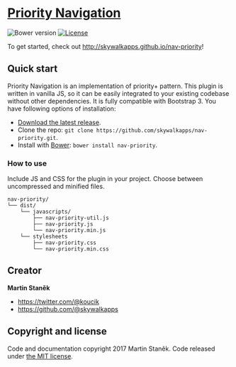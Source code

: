 # [Priority Navigation](http://skywalkapps.github.io/nav-priority)
![Bower version](https://img.shields.io/bower/v/bootstrap.svg?style=flat)
[![License](https://img.shields.io/badge/license-MIT-brightgreen.svg?style=flat)](LICENSE)

To get started, check out <http://skywalkapps.github.io/nav-priority>!

## Quick start

Priority Navigation is an implementation of priority+ pattern. This plugin is written in vanilla JS, so it can be easily integrated to your existing codebase without other dependencies. It is fully compatible with Bootstrap 3. You have following options of installation:

- [Download the latest release](https://github.com/skywalkapps/nav-priority/archive/v1.1.2.zip).
- Clone the repo: `git clone https://github.com/skywalkapps/nav-priority.git`.
- Install with [Bower](http://bower.io): `bower install nav-priority`.

### How to use

Include JS and CSS for the plugin in your project. Choose between uncompressed and minified files.

```
nav-priority/
└── dist/
    └── javascripts/
        ├── nav-priority-util.js
        ├── nav-priority.js
        └── nav-priority.min.js
    └── stylesheets
        ├── nav-priority.css
        └── nav-priority.min.css
```

## Creator

**Martin Staněk**

- <https://twitter.com/@koucik>
- <https://github.com/@skywalkapps>

## Copyright and license

Code and documentation copyright 2017 Martin Staněk. Code released under [the MIT license](https://github.com/skywalkapps/nav-priority/blob/master/LICENSE).
